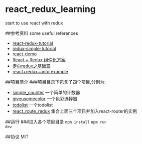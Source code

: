 # react_redux_learning

start to use react with redux<br/>

##参考资料 some useful references
* [react-redux-tutorial](https://github.com/lewis617/react-redux-tutorial)
* [redux-simple-tutorial](https://github.com/kenberkeley/redux-simple-tutorial)
* [react-demo](https://github.com/kenberkeley/react-demo)
* [React + Redux 组件化方案](http://imweb.io/topic/57c531bc6227a4f55a8872c2?hmsr=toutiao.io&utm_medium=toutiao.io&utm_source=toutiao.io)
* [走向redux之基础篇](https://www.kisnows.com/2016/04/26/step-to-redux-1/)
* [react+redux+antd example](https://github.com/leilihuang/React)


##项目简介
###项目目录下包含了四个项目,分别为:
* [simple_counter](https://github.com/dantegg/react_redux_learning/tree/master/simple_counter) 一个简单的计数器
* [giveusomecolor](https://github.com/dantegg/react_redux_learning/tree/master/giveusomecolor) 一个色彩选择器
* [todolist](https://github.com/dantegg/react_redux_learning/tree/master/todolist)  一个todolist
* [react_route_redux](https://github.com/dantegg/react_redux_learning/tree/master/react_route_redux) 集合上面三个项目并加入react-router的实例




##运行
###进入各个项目目录
  <code>npm install</code>
  <code>npm run dev</code>


##协议
MIT